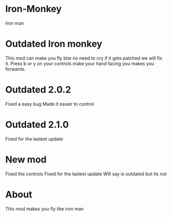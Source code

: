 # Iron-Monkey
Iron man
# Outdated Iron monkey
This mod can make you fly btw no need to cry if it gets patched we will fix it.
Press b or y on your controls make your hand facing you makes you forwards.
# Outdated 2.0.2
Fixed a easy bug
Made it easier to control
# Outdated 2.1.0
Fixed for the lastest update
# New mod
Fixed the controls
Fixed for the lastest update
Will say is outdated but its not
# About
This mod makes you fly like iron man
